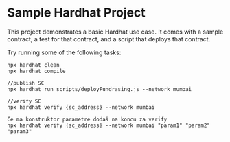 # Sample Hardhat Project

This project demonstrates a basic Hardhat use case. It comes with a sample contract, a test for that contract, and a script that deploys that contract.

Try running some of the following tasks:

```shell
npx hardhat clean
npx hardhat compile

//publish SC
npx hardhat run scripts/deployFundrasing.js --network mumbai

//verify SC
npx hardhat verify {sc_address} --network mumbai

Če ma konstruktor parametre dodaš na koncu za verify
npx hardhat verify {sc_address} --network mumbai "param1" "param2" "param3"
```
